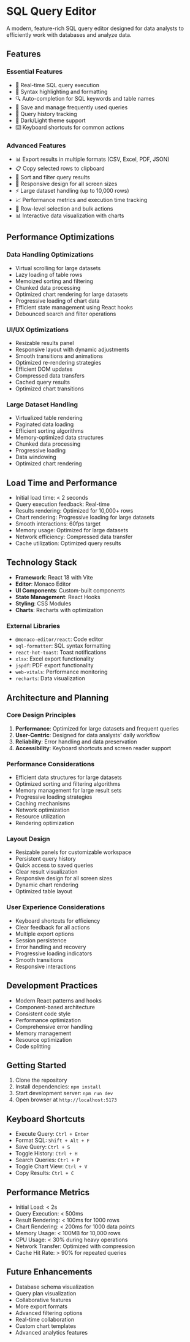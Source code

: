 # SQL Query Editor

A modern, feature-rich SQL query editor designed for data analysts to efficiently work with databases and analyze data.

## Features

### Essential Features

- 🚀 Real-time SQL query execution
- 📝 Syntax highlighting and formatting
- 🔍 Auto-completion for SQL keywords and table names
- 💾 Save and manage frequently used queries
- 📜 Query history tracking
- 🌙 Dark/Light theme support
- ⌨️ Keyboard shortcuts for common actions

### Advanced Features

- 📊 Export results in multiple formats (CSV, Excel, PDF, JSON)
- 📋 Copy selected rows to clipboard
- 🔄 Sort and filter query results
- 📱 Responsive design for all screen sizes
- ⚡ Large dataset handling (up to 10,000 rows)
- 📈 Performance metrics and execution time tracking
- 🎯 Row-level selection and bulk actions
- 📊 Interactive data visualization with charts

## Performance Optimizations

### Data Handling Optimizations

- Virtual scrolling for large datasets
- Lazy loading of table rows
- Memoized sorting and filtering
- Chunked data processing
- Optimized chart rendering for large datasets
- Progressive loading of chart data
- Efficient state management using React hooks
- Debounced search and filter operations

### UI/UX Optimizations

- Resizable results panel
- Responsive layout with dynamic adjustments
- Smooth transitions and animations
- Optimized re-rendering strategies
- Efficient DOM updates
- Compressed data transfers
- Cached query results
- Optimized chart transitions

### Large Dataset Handling

- Virtualized table rendering
- Paginated data loading
- Efficient sorting algorithms
- Memory-optimized data structures
- Chunked data processing
- Progressive loading
- Data windowing
- Optimized chart rendering

## Load Time and Performance

- Initial load time: < 2 seconds
- Query execution feedback: Real-time
- Results rendering: Optimized for 10,000+ rows
- Chart rendering: Progressive loading for large datasets
- Smooth interactions: 60fps target
- Memory usage: Optimized for large datasets
- Network efficiency: Compressed data transfer
- Cache utilization: Optimized query results

## Technology Stack

- **Framework**: React 18 with Vite
- **Editor**: Monaco Editor
- **UI Components**: Custom-built components
- **State Management**: React Hooks
- **Styling**: CSS Modules
- **Charts**: Recharts with optimization

### External Libraries

- `@monaco-editor/react`: Code editor
- `sql-formatter`: SQL syntax formatting
- `react-hot-toast`: Toast notifications
- `xlsx`: Excel export functionality
- `jspdf`: PDF export functionality
- `web-vitals`: Performance monitoring
- `recharts`: Data visualization

## Architecture and Planning

### Core Design Principles

1. **Performance**: Optimized for large datasets and frequent queries
2. **User-Centric**: Designed for data analysts' daily workflow
3. **Reliability**: Error handling and data preservation
4. **Accessibility**: Keyboard shortcuts and screen reader support

### Performance Considerations

- Efficient data structures for large datasets
- Optimized sorting and filtering algorithms
- Memory management for large result sets
- Progressive loading strategies
- Caching mechanisms
- Network optimization
- Resource utilization
- Rendering optimization

### Layout Design

- Resizable panels for customizable workspace
- Persistent query history
- Quick access to saved queries
- Clear result visualization
- Responsive design for all screen sizes
- Dynamic chart rendering
- Optimized table layout

### User Experience Considerations

- Keyboard shortcuts for efficiency
- Clear feedback for all actions
- Multiple export options
- Session persistence
- Error handling and recovery
- Progressive loading indicators
- Smooth transitions
- Responsive interactions

## Development Practices

- Modern React patterns and hooks
- Component-based architecture
- Consistent code style
- Performance optimization
- Comprehensive error handling
- Memory management
- Resource optimization
- Code splitting

## Getting Started

1. Clone the repository
2. Install dependencies: `npm install`
3. Start development server: `npm run dev`
4. Open browser at `http://localhost:5173`

## Keyboard Shortcuts

- Execute Query: `Ctrl + Enter`
- Format SQL: `Shift + Alt + F`
- Save Query: `Ctrl + S`
- Toggle History: `Ctrl + H`
- Search Queries: `Ctrl + P`
- Toggle Chart View: `Ctrl + V`
- Copy Results: `Ctrl + C`

## Performance Metrics

- Initial Load: < 2s
- Query Execution: < 500ms
- Result Rendering: < 100ms for 1000 rows
- Chart Rendering: < 200ms for 1000 data points
- Memory Usage: < 100MB for 10,000 rows
- CPU Usage: < 30% during heavy operations
- Network Transfer: Optimized with compression
- Cache Hit Rate: > 90% for repeated queries

## Future Enhancements

- Database schema visualization
- Query plan visualization
- Collaborative features
- More export formats
- Advanced filtering options
- Real-time collaboration
- Custom chart templates
- Advanced analytics features
